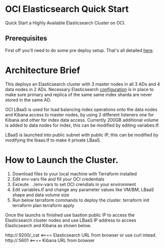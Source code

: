 # OCI Elasticsearch Quick Start

Quick Start a Highly Available Elasticsearch Cluster on OCI. 

## Prerequisites
First off you'll need to do some pre deploy setup.  That's all detailed [here](https://github.com/cloud-partners/oci-prerequisites).

Architecture Brief
==================
This deploys an Elasticsearch cluster with 3 master nodes in all 3 ADs and 4 data nodes in 2 ADs. Necessary Elasticsearch [configuration](https://www.elastic.co/guide/en/elasticsearch/reference/current/allocation-awareness.html) is in place to make sure primary and replica of the same same index sharda are never stored in the same AD.

OCI LBaaS is used for load balancing index operations onto the data nodes and Kibana access to master nodes, by using 2 different listeners one for Kibana and other for index data access. 
Currently 200GB additional volume is added to data nodes for index, this can be modified by editing variabes.tf.

LBaaS is launched into public subnet with public IP, this can be modified by modifying the lbaas.tf to make it private LBaaS.

How to Launch the Cluster.
=========================
1. Download files to your local machine with Terraform installed 
2. Edit env-vars file and fill your OCI credentials
3. Exceute . ./env-vars to set OCI crendials in your environment 
4. Edit variables.tf and change any parameter values like VM/BM, LBaaS shape and data volume size
5. Run below terraform commands to deploy the cluster.
    terraform init
    terraform plan
    terraform apply 
    
Once the launchs is finished use bastion public IP to access the Elasticsearch cluster nodes and use LBaaS IP address to accees 
Elasticsearch and Kibana as shown below.

http://<LBaaS IP>:9200/_cat     <==== Elasticsearch URL from browser or use curl intead.
http://<LBaaS IP>:5601        <==== Kibana URL from browser 
